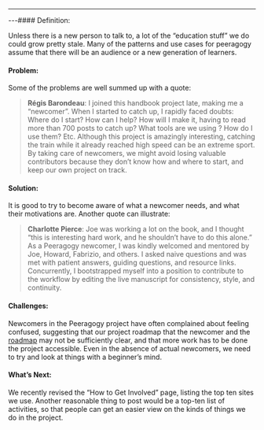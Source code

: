 ---
---#### Definition:

Unless there is a new person to talk to, a lot of the “education stuff”
we do could grow pretty stale. Many of the patterns and use cases for
peeragogy assume that there will be an audience or a new generation of
learners.

#### Problem:

Some of the problems are well summed up with a quote:

> **Régis Barondeau**: I joined this handbook project late, making me a
> “newcomer”. When I started to catch up, I rapidly faced doubts: Where
> do I start? How can I help? How will I make it, having to read more
> than 700 posts to catch up? What tools are we using ? How do I use
> them? Etc. Although this project is amazingly interesting, catching
> the train while it already reached high speed can be an extreme sport.
> By taking care of newcomers, we might avoid losing valuable
> contributors because they don’t know how and where to start, and keep
> our own project on track.

#### Solution:

It is good to try to become aware of what a newcomer needs, and what
their motivations are. Another quote can illustrate:

> **Charlotte Pierce**: Joe was working a lot on the book, and I thought
> “this is interesting hard work, and he shouldn’t have to do this
> alone.” As a Peeragogy newcomer, I was kindly welcomed and mentored by
> Joe, Howard, Fabrizio, and others. I asked naive questions and was met
> with patient answers, guiding questions, and resource links.
> Concurrently, I bootstrapped myself into a position to contribute to
> the workflow by editing the live manuscript for consistency, style,
> and continuity.

#### Challenges:

Newcomers in the Peeragogy project have often complained about feeling
confused, suggesting that our project roadmap that the newcomer and the
[roadmap](http://peeragogy.org/practice/roadmap/) may not be
sufficiently clear, and that more work has to be done the project
accessible. Even in the absence of actual newcomers, we need to try and
look at things with a beginner’s mind.

#### What’s Next:

We recently revised the “How to Get Involved” page, listing the top ten
sites we use. Another reasonable thing to post would be a top-ten list
of activities, so that people can get an easier view on the kinds of
things we do in the project.

